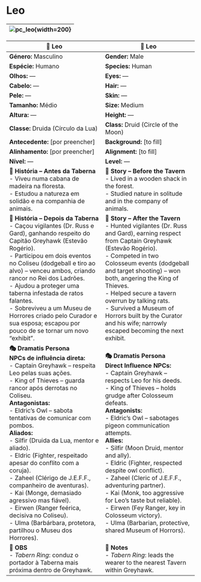 # Leo

| ![pc_leo](assets/pc/pc_leo.jpeg){width=200} |
| --------------------- |


| **🧙 Leo**                                                                                                                                                                                                                                                                                                                                                                                                                                                                                                                                                                                                                                | **🧙 Leo**                                                                                                                                                                                                                                                                                                                                                                                                                                                                                                                                                                                                     |
| ----------------------------------------------------------------------------------------------------------------------------------------------------------------------------------------------------------------------------------------------------------------------------------------------------------------------------------------------------------------------------------------------------------------------------------------------------------------------------------------------------------------------------------------------------------------------------------------------------------------------------------------- | -------------------------------------------------------------------------------------------------------------------------------------------------------------------------------------------------------------------------------------------------------------------------------------------------------------------------------------------------------------------------------------------------------------------------------------------------------------------------------------------------------------------------------------------------------------------------------------------------------------- |
| **Género:** Masculino                                                                                                                                                                                                                                                                                                                                                                                                                                                                                                                                                                                                                     | **Gender:** Male                                                                                                                                                                                                                                                                                                                                                                                                                                                                                                                                                                                               |
| **Espécie:** Humano                                                                                                                                                                                                                                                                                                                                                                                                                                                                                                                                                                                                                       | **Species:** Human                                                                                                                                                                                                                                                                                                                                                                                                                                                                                                                                                                                             |
| **Olhos:** —                                                                                                                                                                                                                                                                                                                                                                                                                                                                                                                                                                                                                              | **Eyes:** —                                                                                                                                                                                                                                                                                                                                                                                                                                                                                                                                                                                                    |
| **Cabelo:** —                                                                                                                                                                                                                                                                                                                                                                                                                                                                                                                                                                                                                             | **Hair:** —                                                                                                                                                                                                                                                                                                                                                                                                                                                                                                                                                                                                    |
| **Pele:** —                                                                                                                                                                                                                                                                                                                                                                                                                                                                                                                                                                                                                               | **Skin:** —                                                                                                                                                                                                                                                                                                                                                                                                                                                                                                                                                                                                    |
| **Tamanho:** Médio                                                                                                                                                                                                                                                                                                                                                                                                                                                                                                                                                                                                                        | **Size:** Medium                                                                                                                                                                                                                                                                                                                                                                                                                                                                                                                                                                                               |
| **Altura:** —                                                                                                                                                                                                                                                                                                                                                                                                                                                                                                                                                                                                                             | **Height:** —                                                                                                                                                                                                                                                                                                                                                                                                                                                                                                                                                                                                  |
| **Classe:** Druida (Círculo da Lua)                                                                                                                                                                                                                                                                                                                                                                                                                                                                                                                                                                                                       | **Class:** Druid (Circle of the Moon)                                                                                                                                                                                                                                                                                                                                                                                                                                                                                                                                                                          |
| **Antecedente:** [por preencher]                                                                                                                                                                                                                                                                                                                                                                                                                                                                                                                                                                                                          | **Background:** [to fill]                                                                                                                                                                                                                                                                                                                                                                                                                                                                                                                                                                                      |
| **Alinhamento:** [por preencher]                                                                                                                                                                                                                                                                                                                                                                                                                                                                                                                                                                                                          | **Alignment:** [to fill]                                                                                                                                                                                                                                                                                                                                                                                                                                                                                                                                                                                       |
| **Nível:** —                                                                                                                                                                                                                                                                                                                                                                                                                                                                                                                                                                                                                              | **Level:** —                                                                                                                                                                                                                                                                                                                                                                                                                                                                                                                                                                                                   |
| **📖 História – Antes da Taberna**<br>- Viveu numa cabana de madeira na floresta.<br>- Estudou a natureza em solidão e na companhia de animais.                                                                                                                                                                                                                                                                                                                                                                                                                                                                                           | **📖 Story – Before the Tavern**<br>- Lived in a wooden shack in the forest.<br>- Studied nature in solitude and in the company of animals.                                                                                                                                                                                                                                                                                                                                                                                                                                                                    |
| **📖 História – Depois da Taberna**<br>- Caçou vigilantes (Dr. Russ e Gard), ganhando respeito do Capitão Greyhawk (Estevão Rogério).<br>- Participou em dois eventos no Coliseu (dodgeball e tiro ao alvo) – venceu ambos, criando rancor no Rei dos Ladrões.<br>- Ajudou a proteger uma taberna infestada de ratos falantes.<br>- Sobreviveu a um Museu de Horrores criado pelo Curador e sua esposa; escapou por pouco de se tornar um novo “exhibit”.                                                                                                                                                                                 | **📖 Story – After the Tavern**<br>- Hunted vigilantes (Dr. Russ and Gard), earning respect from Captain Greyhawk (Estevão Rogério).<br>- Competed in two Colosseum events (dodgeball and target shooting) – won both, angering the King of Thieves.<br>- Helped secure a tavern overrun by talking rats.<br>- Survived a Museum of Horrors built by the Curator and his wife; narrowly escaped becoming the next exhibit.                                                                                                                                                                                     |
| **🎭 Dramatis Persona**<br>**NPCs de influência direta:**<br>- Captain Greyhawk – respeita Leo pelas suas ações.<br>- King of Thieves – guarda rancor após derrotas no Coliseu.<br>**Antagonistas:**<br>- Eldric’s Owl – sabota tentativas de comunicar com pombos.<br>**Aliados:**<br>- Silfir (Druida da Lua, mentor e aliado).<br>- Eldric (Fighter, respeitado apesar do conflito com a coruja).<br>- Zaheel (Clérigo de J.E.F.F., companheiro de aventuras).<br>- Kai (Monge, demasiado agressivo mas fiável).<br>- Eirwen (Ranger feérica, decisiva no Coliseu).<br>- Ulma (Barbárbara, protetora, partilhou o Museu dos Horrores). | **🎭 Dramatis Persona**<br>**Direct Influence NPCs:**<br>- Captain Greyhawk – respects Leo for his deeds.<br>- King of Thieves – holds grudge after Colosseum defeats.<br>**Antagonists:**<br>- Eldric’s Owl – sabotages pigeon communication attempts.<br>**Allies:**<br>- Silfir (Moon Druid, mentor and ally).<br>- Eldric (Fighter, respected despite owl conflict).<br>- Zaheel (Cleric of J.E.F.F., adventuring partner).<br>- Kai (Monk, too aggressive for Leo’s taste but reliable).<br>- Eirwen (Fey Ranger, key in Colosseum victory).<br>- Ulma (Barbarian, protective, shared Museum of Horrors). |
| **🔮 OBS**<br>- *Tabern Ring*: conduz o portador à Taberna mais próxima dentro de Greyhawk.                                                                                                                                                                                                                                                                                                                                                                                                                                                                                                                                               | **🔮 Notes**<br>- *Tabern Ring*: leads the wearer to the nearest Tavern within Greyhawk.                                                                                                                                                                                                                                                                                                                                                                                                                                                                                                                       |
